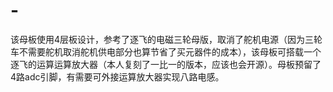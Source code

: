 # -
该母板使用4层板设计，参考了逐飞的电磁三轮母版，取消了舵机电源（因为三轮车不需要舵机取消舵机供电部分也算节省了买元器件的成本），该母板可搭载一个逐飞的运算运算放大器（本人复刻了一比一的版本，应该也会开源）。母板预留了4路adc引脚，有需要可外接运算放大器实现八路电感。
